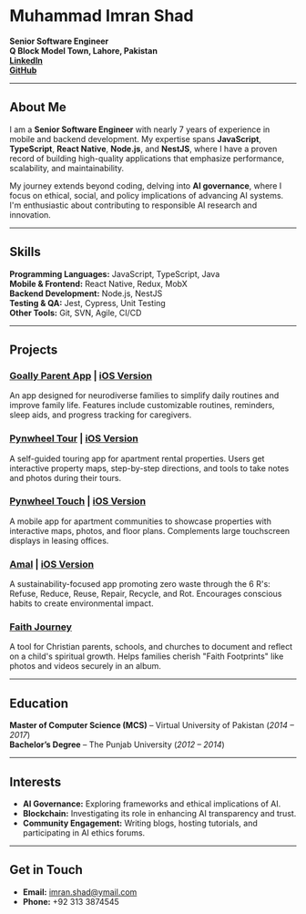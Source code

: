 # Muhammad Imran Shad

**Senior Software Engineer**  
**Q Block Model Town, Lahore, Pakistan**  
**[LinkedIn](https://linkedin.com/in/muhammad-imran-shad-98007b125)**  
**[GitHub](https://github.com/yourusername)**  

---

## About Me

I am a **Senior Software Engineer** with nearly 7 years of experience in mobile and backend development. My expertise spans **JavaScript**, **TypeScript**, **React Native**, **Node.js**, and **NestJS**, where I have a proven record of building high-quality applications that emphasize performance, scalability, and maintainability.

My journey extends beyond coding, delving into **AI governance**, where I focus on ethical, social, and policy implications of advancing AI systems. I'm enthusiastic about contributing to responsible AI research and innovation.

---

## Skills

**Programming Languages:** JavaScript, TypeScript, Java  
**Mobile & Frontend:** React Native, Redux, MobX  
**Backend Development:** Node.js, NestJS  
**Testing & QA:** Jest, Cypress, Unit Testing  
**Other Tools:** Git, SVN, Agile, CI/CD

---

## Projects

### [Goally Parent App](https://play.google.com/store/apps/details?id=com.mygoally.mygoally&hl=en) | [iOS Version](https://apps.apple.com/pk/app/goally/id1262461227)  
An app designed for neurodiverse families to simplify daily routines and improve family life. Features include customizable routines, reminders, sleep aids, and progress tracking for caregivers.

### [Pynwheel Tour](https://play.google.com/store/apps/details?id=com.pynwheel.selftour) | [iOS Version](https://apps.apple.com/pk/app/pynwheel-tour/id1488907392)  
A self-guided touring app for apartment rental properties. Users get interactive property maps, step-by-step directions, and tools to take notes and photos during their tours.

### [Pynwheel Touch](https://play.google.com/store/apps/details?id=com.pynwheel.touch&hl=en) | [iOS Version](https://apps.apple.com/pk/app/pynwheel-touch/id876032030)  
A mobile app for apartment communities to showcase properties with interactive maps, photos, and floor plans. Complements large touchscreen displays in leasing offices.

### [Amal](https://play.google.com/store/apps/details?id=com.drtechpk.amal&hl=en) | [iOS Version](https://apps.apple.com/pk/app/amal-for-life/id1442826238)  
A sustainability-focused app promoting zero waste through the 6 R's: Refuse, Reduce, Reuse, Repair, Recycle, and Rot. Encourages conscious habits to create environmental impact.

### [Faith Journey](https://apps.apple.com/pk/app/faithjourney/id1544431979)  
A tool for Christian parents, schools, and churches to document and reflect on a child's spiritual growth. Helps families cherish "Faith Footprints" like photos and videos securely in an album.

---

## Education

**Master of Computer Science (MCS)** – Virtual University of Pakistan (*2014 – 2017*)  
**Bachelor’s Degree** – The Punjab University (*2012 – 2014*)

---

## Interests

- **AI Governance:** Exploring frameworks and ethical implications of AI.
- **Blockchain:** Investigating its role in enhancing AI transparency and trust.
- **Community Engagement:** Writing blogs, hosting tutorials, and participating in AI ethics forums.

---

## Get in Touch

- **Email:** [imran.shad@ymail.com](mailto:imran.shad@ymail.com)  
- **Phone:** +92 313 3874545  
